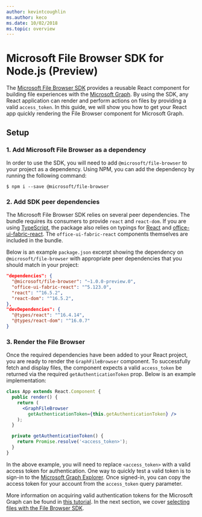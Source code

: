 ```yaml
---
author: kevintcoughlin
ms.author: keco
ms.date: 10/02/2018
ms.topic: overview
---
```

# Microsoft File Browser SDK for Node.js (Preview)

The [Microsoft File Browser SDK](https://www.npmjs.com/package/@microsoft/file-browser) provides a reusable React component for building file experiences with the [Microsoft Graph](https://developer.microsoft.com/en-us/graph).
By using the SDK, any React application can render and perform actions on files by providing a valid `access_token`.
In this guide, we will show you how to get your React app quickly rendering the File Browser component for Microsoft Graph.

## Setup

### 1. Add Microsoft File Browser as a dependency

In order to use the SDK, you will need to add `@microsoft/file-browser` to your project as a dependency.
Using NPM, you can add the dependency by running the following command: 

```shell
$ npm i --save @microsoft/file-browser
```

### 2. Add SDK peer dependencies

The Microsoft File Browser SDK relies on several peer dependencies. The bundle requires its consumers to provide `react` and `react-dom`.
If you are using [TypeScript](https://www.typescriptlang.org/), the package also relies on typings for [React](https://github.com/facebook/react/) and [office-ui-fabric-react](https://github.com/OfficeDev/office-ui-fabric-react). 
The `office-ui-fabric-react` components themselves are included in the bundle.

Below is an example `package.json` excerpt showing the dependency on `@microsoft/file-browser` with appropriate peer dependencies that you should match in your project:

```json
"dependencies": {
  "@microsoft/file-browser": "~1.0.0-preview.0",
  "office-ui-fabric-react": "^5.123.0",
  "react": "^16.5.2",
  "react-dom": "^16.5.2",
},
"devDependencies": {
  "@types/react": "^16.4.14",
  "@types/react-dom": "^16.0.7"
}
```

### 3. Render the File Browser

Once the required dependencies have been added to your React project, you are ready to render the `GraphFileBrowser` component.
To successfully fetch and display files, the component expects a valid `access_token` be returned via the required `getAuthenticationToken` prop.
Below is an example implementation:

```jsx
class App extends React.Component {
  public render() {
    return (
      <GraphFileBrowser 
        getAuthenticationToken={this.getAuthenticationToken} />
    );
  }

  private getAuthenticationToken() {
    return Promise.resolve('<access_token>');
  }
}
```

In the above example, you will need to replace `<access_token>` with a valid access token for authentication.
One way to quickly test a valid token is to sign-in to the [Microsoft Graph Explorer](https://developer.microsoft.com/en-us/graph/graph-explorer).
Once signed-in, you can copy the access token for your account from the `access_token` query parameter.

More information on acquiring valid authentication tokens for the Microsoft Graph can be found in [this tutorial](https://developer.microsoft.com/en-us/graph/docs/concepts/auth_overview).
In the next section, we cover [selecting files with the File Browser SDK](select-files.md).

<!-- {
  "type": "#page.annotation",
  "description": "Use the Microsoft File Browser SDK to connect your web app to the Microsoft Graph.",
  "keywords": "js,javascript,onedrive,graph,file,browser,picker,saver,open,save,cloud",
  "section": "sdks",
  "headerAdditions": [
  ],
  "footerAdditions": [
  ]
} -->
